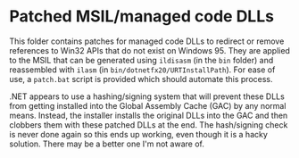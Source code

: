 # Patched MSIL/managed code DLLs

This folder contains patches for managed code DLLs to redirect or remove references to Win32 APIs that do not exist on Windows 95. They are applied to the MSIL that can be generated using `ildisasm` (in the `bin` folder) and reassembled with `ilasm` (in `bin/dotnetfx20/URTInstallPath`). For ease of use, a `patch.bat` script is provided which should automate this process.

.NET appears to use a hashing/signing system that will prevent these DLLs from getting installed into the Global Assembly Cache (GAC) by any normal means. Instead, the installer installs the original DLLs into the GAC and then clobbers them with these patched DLLs at the end. The hash/signing check is never done again so this ends up working, even though it is a hacky solution. There may be a better one I'm not aware of.
